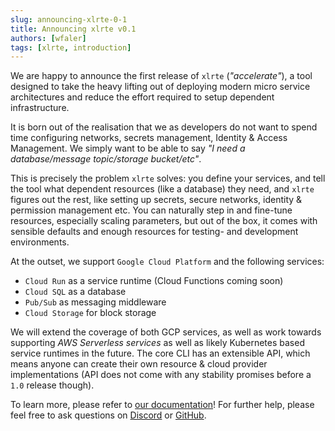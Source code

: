 ```yaml
---
slug: announcing-xlrte-0-1
title: Announcing xlrte v0.1
authors: [wfaler]
tags: [xlrte, introduction]
---
```


We are happy to announce the first release of `xlrte` (_"accelerate"_), a tool designed to take the heavy lifting out of deploying modern micro service architectures and reduce the effort required to setup dependent infrastructure.

It is born out of the realisation that we as developers do not want to spend time configuring networks, secrets management, Identity & Access Management. We simply want to be able to say _"I need a database/message topic/storage bucket/etc"_.

This is precisely the problem `xlrte` solves: you define your services, and tell the tool what dependent resources (like a database) they need, and `xlrte` figures out the rest, like setting up secrets, secure networks, identity & permission management etc.
You can naturally step in and fine-tune resources, especially scaling parameters, but out of the box, it comes with sensible defaults and enough resources for testing- and development environments.

At the outset, we support `Google Cloud Platform` and the following services:

* `Cloud Run` as a service runtime (Cloud Functions coming soon)
* `Cloud SQL` as a database
* `Pub/Sub` as messaging middleware 
* `Cloud Storage` for block storage

We will extend the coverage of both GCP services, as well as work towards supporting _AWS Serverless services_ as well as likely Kubernetes based service runtimes in the future. The core CLI has an extensible API, which means anyone can create their own resource & cloud provider implementations (API does not come with any stability promises before a `1.0` release though).

To learn more, please refer to [our documentation](http://localhost:3000/docs/intro)!
For further help, please feel free to ask questions on [Discord](https://discord.com/invite/PakzubspHR) or [GitHub](https://github.com/xlrte/core).
